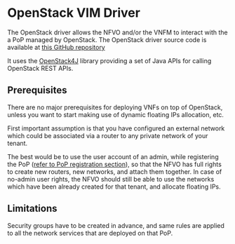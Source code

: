 # OpenStack VIM Driver

The OpenStack driver allows the NFVO and/or the VNFM to interact with the a PoP managed by OpenStack. 
The OpenStack driver source code is available at [this GitHub repository](https://github.com/openbaton/openstack4j-plugin)

It uses the [OpenStack4J][openstack4j] library providing a set of Java APIs for calling OpenStack REST APIs. 
 
## Prerequisites

There are no major prerequisites for deploying VNFs on top of OpenStack, unless you want to start making use of dynamic floating IPs allocation, etc. 

First important assumption is that you have configured an external network which could be associated via a router to any private network of your tenant. 

The best would be to use the user account of an admin, while registering the PoP ([refer to PoP registration section][pop-registration]), so that the NFVO 
has full rights to create new routers, new networks, and attach them together. In case of no-admin user rights, the NFVO should still be able to use the networks 
which have been already created for that tenant, and allocate floating IPs. 

## Limitations

Security groups have to be created in advance, and same rules are applied to all the network services that are deployed on that PoP. 


[openstack4j]: http://www.openstack4j.com/
[pop-registration]: pop-registration.md